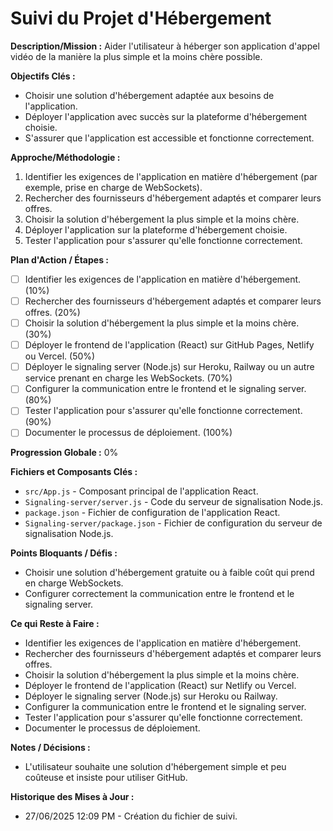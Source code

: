 # Suivi du Projet d'Hébergement

**Description/Mission :** Aider l'utilisateur à héberger son application d'appel vidéo de la manière la plus simple et la moins chère possible.

**Objectifs Clés :**

*   Choisir une solution d'hébergement adaptée aux besoins de l'application.
*   Déployer l'application avec succès sur la plateforme d'hébergement choisie.
*   S'assurer que l'application est accessible et fonctionne correctement.

**Approche/Méthodologie :**

1.  Identifier les exigences de l'application en matière d'hébergement (par exemple, prise en charge de WebSockets).
2.  Rechercher des fournisseurs d'hébergement adaptés et comparer leurs offres.
3.  Choisir la solution d'hébergement la plus simple et la moins chère.
4.  Déployer l'application sur la plateforme d'hébergement choisie.
5.  Tester l'application pour s'assurer qu'elle fonctionne correctement.

**Plan d'Action / Étapes :**

*   [ ] Identifier les exigences de l'application en matière d'hébergement. (10%)
*   [ ] Rechercher des fournisseurs d'hébergement adaptés et comparer leurs offres. (20%)
*   [ ] Choisir la solution d'hébergement la plus simple et la moins chère. (30%)
*   [ ] Déployer le frontend de l'application (React) sur GitHub Pages, Netlify ou Vercel. (50%)
*   [ ] Déployer le signaling server (Node.js) sur Heroku, Railway ou un autre service prenant en charge les WebSockets. (70%)
*   [ ] Configurer la communication entre le frontend et le signaling server. (80%)
*   [ ] Tester l'application pour s'assurer qu'elle fonctionne correctement. (90%)
*   [ ] Documenter le processus de déploiement. (100%)

**Progression Globale :** 0%

**Fichiers et Composants Clés :**

*   `src/App.js` - Composant principal de l'application React.
*   `Signaling-server/server.js` - Code du serveur de signalisation Node.js.
*   `package.json` - Fichier de configuration de l'application React.
*   `Signaling-server/package.json` - Fichier de configuration du serveur de signalisation Node.js.

**Points Bloquants / Défis :**

*   Choisir une solution d'hébergement gratuite ou à faible coût qui prend en charge WebSockets.
*   Configurer correctement la communication entre le frontend et le signaling server.

**Ce qui Reste à Faire :**

*   Identifier les exigences de l'application en matière d'hébergement.
*   Rechercher des fournisseurs d'hébergement adaptés et comparer leurs offres.
*   Choisir la solution d'hébergement la plus simple et la moins chère.
*   Déployer le frontend de l'application (React) sur Netlify ou Vercel.
*   Déployer le signaling server (Node.js) sur Heroku ou Railway.
*   Configurer la communication entre le frontend et le signaling server.
*   Tester l'application pour s'assurer qu'elle fonctionne correctement.
*   Documenter le processus de déploiement.

**Notes / Décisions :**

*   L'utilisateur souhaite une solution d'hébergement simple et peu coûteuse et insiste pour utiliser GitHub.

**Historique des Mises à Jour :**

*   27/06/2025 12:09 PM - Création du fichier de suivi.